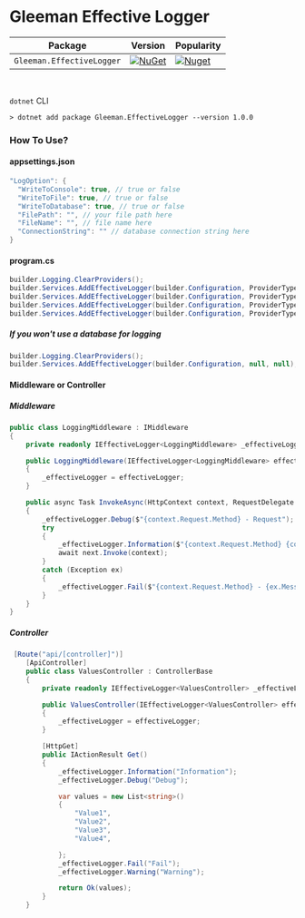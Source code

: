 # Gleeman Effective Logger

| Package |  Version | Popularity |
| ------- | ----- | ----- |
| `Gleeman.EffectiveLogger` | [![NuGet](https://img.shields.io/nuget/v/Gleeman.EffectiveLogger.svg)](https://www.nuget.org/packages/Gleeman.EffectiveLogger) | [![Nuget](https://img.shields.io/nuget/dt/Gleeman.EffectiveLogger.svg)](https://www.nuget.org/packages/Gleeman.EffectiveLogger)
<br>

`dotnet` CLI
```
> dotnet add package Gleeman.EffectiveLogger --version 1.0.0
```

### How To Use?

#### appsettings.json
```csharp
"LogOption": {
  "WriteToConsole": true, // true or false
  "WriteToFile": true, // true or false
  "WriteToDatabase": true, // true or false
  "FilePath": "", // your file path here
  "FileName": "", // file name here
  "ConnectionString": "" // database connection string here
}
```

#### program.cs
```csharp
builder.Logging.ClearProviders();
builder.Services.AddEffectiveLogger(builder.Configuration, ProviderType.SQLite, nameof(Program)); // Using SQLite
builder.Services.AddEffectiveLogger(builder.Configuration, ProviderType.MsSQL, nameof(Program)); // Using MsSQL
builder.Services.AddEffectiveLogger(builder.Configuration, ProviderType.PostgreSQL, nameof(Program)); // Using PostgreSQL
builder.Services.AddEffectiveLogger(builder.Configuration, ProviderType.MySQL, nameof(Program)); // Using MySQL 

```
##### If you won't use a database for logging
```csharp
builder.Logging.ClearProviders();
builder.Services.AddEffectiveLogger(builder.Configuration, null, null);
```

#### Middleware or Controller

##### Middleware
```csharp
public class LoggingMiddleware : IMiddleware
{
    private readonly IEffectiveLogger<LoggingMiddleware> _effectiveLogger;

    public LoggingMiddleware(IEffectiveLogger<LoggingMiddleware> effectiveLogger)
    {
        _effectiveLogger = effectiveLogger;
    }

    public async Task InvokeAsync(HttpContext context, RequestDelegate next)
    {
        _effectiveLogger.Debug($"{context.Request.Method} - Request");
        try
        {
            _effectiveLogger.Information($"{context.Request.Method} {context.Response.StatusCode} - Response");
            await next.Invoke(context);
        }
        catch (Exception ex)
        {
            _effectiveLogger.Fail($"{context.Request.Method} - {ex.Message.ToString()} - Request failed...");
        }
    }
}
```

##### Controller
```csharp
 [Route("api/[controller]")]
    [ApiController]
    public class ValuesController : ControllerBase
    {
        private readonly IEffectiveLogger<ValuesController> _effectiveLogger;

        public ValuesController(IEffectiveLogger<ValuesController> effectiveLogger)
        {
            _effectiveLogger = effectiveLogger;
        }

        [HttpGet]
        public IActionResult Get()
        {
            _effectiveLogger.Information("Information");
            _effectiveLogger.Debug("Debug");

            var values = new List<string>()
            {
                "Value1",
                "Value2",
                "Value3",
                "Value4",

            };
            _effectiveLogger.Fail("Fail");
            _effectiveLogger.Warning("Warning");

            return Ok(values);
        }
    }

```

